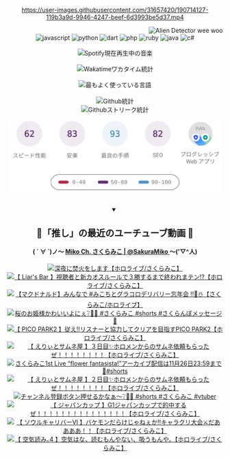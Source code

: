 <!-- START: HERO IMAGE GIF ////////// ////////// ////////// -->
<!-- <img src="@/../assets/img/gaming/ghost-of-tsushima.gif" width="100%"  alt="nellyXinwei's Hero Gif Image"/> -->
<!-- END: HERO IMAGE GIF ////////// ////////// ////////// -->

<div align="center" >  
  
<!-- START:ワンピース 第1015話「ルフィはRED ROCを使う」 -->
<https://user-images.githubusercontent.com/31657420/190714127-119b3a9d-9946-4247-beef-6d3993be5d37.mp4>
<!-- END:ワンピース 第1015話「ルフィはRED ROCを使う」 -->

<!-- START:VISITOR COUNTER -->
<div width="100%" align="right">
<img src="https://komarev.com/ghpvc/?username=nellyXinwei&label=🛸&color=grey&style=for-the-badge&labelcolor=ffffff" alt="Alien Detector wee woo"/>
</div>
<!-- END:VISITOR COUNTER -->

<!-- START: PROGRAMMING LANGUAGES -->
<!-- 色彩 Color Scheme:
#961E3A, #8A0D42, #5A0640, #4F265E, #2B355A, #3E759B, #CC4246,
#BB2649, #AD1052, #700750, #633075, #364270, #4E92C2, #FF5357
Sauce: https://www.webcreatorbox.com/inspiration/pantone-2023
-->

<img src="https://img.shields.io/badge/javascript%20-%23BB2649.svg?&style=for-the-badge&logo=javascript&logoColor=white&labelColor=961E3A" alt="javascript"/>
<img src="https://img.shields.io/badge/python%20-%23AD1052.svg?&style=for-the-badge&logo=python&logoColor=white&labelColor=8A0D42" alt="python" />
<img src="https://img.shields.io/badge/dart%20-%23700750.svg?&style=for-the-badge&logo=dart&logoColor=white&labelColor=5A0640" alt="dart"/>
<img src="https://img.shields.io/badge/php%20-%23633075.svg?&style=for-the-badge&logo=php&logoColor=white&labelColor=4F265E" alt="php"/>
<img src="https://img.shields.io/badge/ruby%20-%23364270.svg?&style=for-the-badge&logo=ruby&logoColor=white&labelColor=2B355A" alt="ruby"/>
<img src="https://img.shields.io/badge/java%20-%234E92C2.svg?&style=for-the-badge&logo=openjdk&logoColor=white&labelColor=3E759B" alt="java"/>
<img src="https://img.shields.io/badge/c%23-%23FF5357.svg?style=for-the-badge&logo=c-sharp&logoColor=white&labelColor=CC4246" alt="c#"/>  
<!-- END: PROGRAMMING LANGUAGES -->

<br>
<br>

<!-- START: MUSIC STATUS -->
  <!-- <a href="https://newojima-gsrs-20220114.vercel.app/api/now-playing?open">
    <img src="https://newojima-gsrs-20220114.vercel.app/api/now-playing" alt="Spotify現在再生中の音楽">
  </a> -->
  <img src="https://newojima-grss-20230114.vercel.app/api/spotify?border_color=transparent" alt="Spotify現在再生中の音楽" width="280px">
<!-- END: MUSIC STATUS -->

<br>
<br>

<!-- START: GITHUB STATUS -->
<!-- 色彩 Color Scheme:  #BB2649, #AD1052, #700750, #633075 -->
<img align="center" src="https://newojima-grs-20230109.vercel.app/api/wakatime?username=newojima&layout=compact&langs_count=10&locale=ja&hide_title=false&title_color=fff&hide_border=true&text_color=fff&bg_color=BB2649,BB2649,633075,633075&hide=other,css,html,bash,xml,git%20config,makefile,properties,yaml,markdown,text,json,jsx" alt="Wakatimeワカタイム統計" width="500px"/>

<br>
<br>

<!-- 色彩 Color Scheme:  #633075, #364270, #4E92C2 -->
  <img align="center" src="https://newojima-grs-20230109.vercel.app/api/top-langs?username=newojima&layout=compact&text_color=fff&icon_color=fff&hide_border=true&&locale=ja&hide_title=false&title_color=fff&include_all_commits=true&card_width=445&langs_count=11&hide=c%23,powershell,shaderlab,hlsl,makefile,jupyter%20notebook,python,html,css,shell,batchfile,less,liquid,hack,scss&bg_color=4F265E,633075,4E92C2" alt="最もよく使っている言語" width="500px"/>

<br>
<br>

<!-- 色彩 Color Scheme:  #4E92C2, #FF5357 -->
  <img align="center" src="https://newojima-grs-20230109.vercel.app/api?username=newojima&rank_icon=github&show_icons=true&&locale=ja&title_color=fff&text_color=fff&icon_color=fff&hide_border=true&hide_title=false&count_private=true&include_all_commits=true&card_width=495&disable_animations=true&bg_color=4E92C2,4E92C2,FF5357" alt="Github統計" width="500px"/>

<br>

<img align="center" src="https://streak-stats.demolab.com?user=newojima&theme=dark&hide_border=true&locale=ja&ring=BB2649&stroke=222222&background=151515&sideLabels=BB2649&currStreakLabel=ffffff&border=BB2649&fire=FF5357&currStreakNum=ffffff&sideNums=FF5357&dates=ffffff" alt="Githubストリーク統計" width="500px"/>

<br>
<br>

  <img align="center" width="500px" src="@/../assets/img/page-insights.svg" alt="Githubページの洞察"/>
  
</div>
<!-- END: GITHUB STATUS -->

<br>
<br>

<div align="center">
<details open>
  <summary>

  </summary>

  <h2 align="center">🌸「推し」の最近のユーチューブ動画 🌸</h2>
  <h4>
  ( ´ ∀ `)ノ～ 
  <a href="https://www.youtube.com/@SakuraMiko">Miko Ch. さくらみこ | @SakuraMiko
  </a>
   ～('▽^人)
  </h4>

  <!-- BEGIN YOUTUBE-CARDS -->
<a href="https://www.youtube.com/watch?v=euH3bOsusCQ"><img src="https://ytcards.demolab.com/?id=euH3bOsusCQ&title=%E6%B7%B1%E5%A4%9C%E3%81%AB%E7%84%9A%E7%81%AB%E3%82%92%E3%81%97%E3%81%BE%E3%81%99%E3%80%90%E3%83%9B%E3%83%AD%E3%83%A9%E3%82%A4%E3%83%96%2F%E3%81%95%E3%81%8F%E3%82%89%E3%81%BF%E3%81%93%E3%80%91&lang=ja&timestamp=1733149259&background_color=%230d1117&title_color=%23ffffff&stats_color=%23dedede&max_title_lines=1&width=187&border_radius=5&duration=0" alt="深夜に焚火をします【ホロライブ/さくらみこ】" title="深夜に焚火をします【ホロライブ/さくらみこ】"></a>
<a href="https://www.youtube.com/watch?v=4jxz3cLzNj8"><img src="https://ytcards.demolab.com/?id=4jxz3cLzNj8&title=%E3%80%90+Liar%27s+Bar+%E3%80%91%E8%A6%96%E8%81%B4%E8%80%85%E3%81%A8%E6%96%B0%E3%82%AB%E3%82%AA%E3%82%B9%E3%83%AB%E3%83%BC%E3%83%AB%E3%81%A7%EF%BC%93%E5%8B%9D%E3%81%99%E3%82%8B%E3%81%BE%E3%81%A7%E7%B5%82%E3%82%8F%E3%82%8C%E3%81%BE%E3%83%86%E3%83%B3%E2%81%89%E3%80%90%E3%83%9B%E3%83%AD%E3%83%A9%E3%82%A4%E3%83%96%2F%E3%81%95%E3%81%8F%E3%82%89%E3%81%BF%E3%81%93%E3%80%91&lang=ja&timestamp=1733149773&background_color=%230d1117&title_color=%23ffffff&stats_color=%23dedede&max_title_lines=1&width=187&border_radius=5&duration=4664" alt="【 Liar's Bar 】視聴者と新カオスルールで３勝するまで終われまテン⁉【ホロライブ/さくらみこ】" title="【 Liar's Bar 】視聴者と新カオスルールで３勝するまで終われまテン⁉【ホロライブ/さくらみこ】"></a>
<a href="https://www.youtube.com/watch?v=NIz8P5q28MA"><img src="https://ytcards.demolab.com/?id=NIz8P5q28MA&title=%E3%80%90%E3%83%9E%E3%82%AF%E3%83%89%E3%83%8A%E3%83%AB%E3%83%89%E3%80%91%E3%81%BF%E3%82%93%E3%81%AA%E3%81%A7+%23%E3%81%BF%E3%81%93%E3%81%A1%E3%81%A8%E3%82%B0%E3%83%A9%E3%82%B3%E3%83%AD%E3%83%87%E3%83%AA%E3%83%90%E3%83%AA%E3%83%BC%E5%BF%98%E5%B9%B4%E4%BC%9A+%E2%80%BC%EF%B8%8F%F0%9F%8D%94%E2%98%83%EF%B8%8F%E3%80%90%E3%81%95%E3%81%8F%E3%82%89%E3%81%BF%E3%81%93%2F%E3%83%9B%E3%83%AD%E3%83%A9%E3%82%A4%E3%83%96%E3%80%91&lang=ja&timestamp=1733047665&background_color=%230d1117&title_color=%23ffffff&stats_color=%23dedede&max_title_lines=1&width=187&border_radius=5&duration=3661" alt="【マクドナルド】みんなで #みこちとグラコロデリバリー忘年会 ‼️🍔☃️【さくらみこ/ホロライブ】" title="【マクドナルド】みんなで #みこちとグラコロデリバリー忘年会 ‼️🍔☃️【さくらみこ/ホロライブ】"></a>
<a href="https://www.youtube.com/watch?v=w-yHlqoHz4Y"><img src="https://ytcards.demolab.com/?id=w-yHlqoHz4Y&title=%E6%A1%9C%E3%81%AE%E3%81%8A%E5%A7%AB%E6%A7%98%E3%81%8B%E3%82%8F%E3%81%84%E3%81%84%E3%82%88%E3%81%AB%E3%81%87%E2%9D%94%F0%9F%8C%B8%F0%9F%8F%B0+%23%E3%81%95%E3%81%8F%E3%82%89%E3%81%BF%E3%81%93+%23shorts+%23%E3%81%95%E3%81%8F%E3%82%89%E3%82%93%E3%81%BC%E3%83%A1%E3%83%83%E3%82%BB%E3%83%BC%E3%82%B8+%F0%9F%8D%92&lang=ja&timestamp=1732766434&background_color=%230d1117&title_color=%23ffffff&stats_color=%23dedede&max_title_lines=1&width=187&border_radius=5&duration=23" alt="桜のお姫様かわいいよにぇ❔🌸🏰 #さくらみこ #shorts #さくらんぼメッセージ 🍒" title="桜のお姫様かわいいよにぇ❔🌸🏰 #さくらみこ #shorts #さくらんぼメッセージ 🍒"></a>
<a href="https://www.youtube.com/watch?v=84Z8oQ4FVOo"><img src="https://ytcards.demolab.com/?id=84Z8oQ4FVOo&title=%E3%80%90+PICO+PARK2+%E3%80%91%E5%BE%93%E3%81%88%E2%80%BC%E3%83%AA%E3%82%B9%E3%83%8A%E3%83%BC%E3%81%A8%E5%8D%94%E5%8A%9B%E3%81%97%E3%81%A6%E3%82%AF%E3%83%AA%E3%82%A2%E3%82%92%E7%9B%AE%E6%8C%87%E3%81%99PICO+PARK2%E3%80%90%E3%83%9B%E3%83%AD%E3%83%A9%E3%82%A4%E3%83%96%2F%E3%81%95%E3%81%8F%E3%82%89%E3%81%BF%E3%81%93%E3%80%91&lang=ja&timestamp=1732734376&background_color=%230d1117&title_color=%23ffffff&stats_color=%23dedede&max_title_lines=1&width=187&border_radius=5&duration=20997" alt="【 PICO PARK2 】従え‼リスナーと協力してクリアを目指すPICO PARK2【ホロライブ/さくらみこ】" title="【 PICO PARK2 】従え‼リスナーと協力してクリアを目指すPICO PARK2【ホロライブ/さくらみこ】"></a>
<a href="https://www.youtube.com/watch?v=g8AYUFLEIic"><img src="https://ytcards.demolab.com/?id=g8AYUFLEIic&title=%E3%80%90+%E3%81%88%E3%82%8A%E3%81%83%E3%81%A8%E3%82%B5%E3%83%A0%E3%83%8D%E5%B1%8B+%E3%80%91%EF%BC%93%E6%97%A5%E7%9B%AE%E2%9C%A8%E3%83%9B%E3%83%AD%E3%83%A1%E3%83%B3%E3%81%8B%E3%82%89%E3%81%AE%E3%82%B5%E3%83%A0%E3%83%8D%E4%BE%9D%E9%A0%BC%E3%82%82%E3%82%89%E3%81%A3%E3%81%9F%E3%81%9C%EF%BC%81%EF%BC%81%EF%BC%81%EF%BC%81%EF%BC%81%EF%BC%81%EF%BC%81%EF%BC%81%E3%80%90%E3%83%9B%E3%83%AD%E3%83%A9%E3%82%A4%E3%83%96%2F%E3%81%95%E3%81%8F%E3%82%89%E3%81%BF%E3%81%93%E3%80%91&lang=ja&timestamp=1732539681&background_color=%230d1117&title_color=%23ffffff&stats_color=%23dedede&max_title_lines=1&width=187&border_radius=5&duration=6545" alt="【 えりぃとサムネ屋 】３日目✨ホロメンからのサムネ依頼もらったぜ！！！！！！！！【ホロライブ/さくらみこ】" title="【 えりぃとサムネ屋 】３日目✨ホロメンからのサムネ依頼もらったぜ！！！！！！！！【ホロライブ/さくらみこ】"></a>
<a href="https://www.youtube.com/watch?v=yUZAz8d16tI"><img src="https://ytcards.demolab.com/?id=yUZAz8d16tI&title=%E3%81%95%E3%81%8F%E3%82%89%E3%81%BF%E3%81%931st+Live+%E2%80%9Cflower+fantasista%21%E2%80%9D%E3%82%A2%E3%83%BC%E3%82%AB%E3%82%A4%E3%83%96%E9%85%8D%E4%BF%A1%E3%81%AF11%E6%9C%8826%E6%97%A523%3A59%E3%81%BE%E3%81%A7%F0%9F%8C%B8%23shorts&lang=ja&timestamp=1732528861&background_color=%230d1117&title_color=%23ffffff&stats_color=%23dedede&max_title_lines=1&width=187&border_radius=5&duration=34" alt="さくらみこ1st Live “flower fantasista!”アーカイブ配信は11月26日23:59まで🌸#shorts" title="さくらみこ1st Live “flower fantasista!”アーカイブ配信は11月26日23:59まで🌸#shorts"></a>
<a href="https://www.youtube.com/watch?v=j2TaG12c_0s"><img src="https://ytcards.demolab.com/?id=j2TaG12c_0s&title=%E3%80%90+%E3%81%88%E3%82%8A%E3%81%83%E3%81%A8%E3%82%B5%E3%83%A0%E3%83%8D%E5%B1%8B+%E3%80%91%EF%BC%92%E6%97%A5%E7%9B%AE%E2%9C%A8%E3%83%9B%E3%83%AD%E3%83%A1%E3%83%B3%E3%81%8B%E3%82%89%E3%81%AE%E3%82%B5%E3%83%A0%E3%83%8D%E4%BE%9D%E9%A0%BC%E3%82%82%E3%82%89%E3%81%A3%E3%81%9F%E3%81%9C%EF%BC%81%EF%BC%81%EF%BC%81%EF%BC%81%EF%BC%81%EF%BC%81%EF%BC%81%EF%BC%81%E3%80%90%E3%83%9B%E3%83%AD%E3%83%A9%E3%82%A4%E3%83%96%2F%E3%81%95%E3%81%8F%E3%82%89%E3%81%BF%E3%81%93%E3%80%91&lang=ja&timestamp=1732464788&background_color=%230d1117&title_color=%23ffffff&stats_color=%23dedede&max_title_lines=1&width=187&border_radius=5&duration=10763" alt="【 えりぃとサムネ屋 】２日目✨ホロメンからのサムネ依頼もらったぜ！！！！！！！！【ホロライブ/さくらみこ】" title="【 えりぃとサムネ屋 】２日目✨ホロメンからのサムネ依頼もらったぜ！！！！！！！！【ホロライブ/さくらみこ】"></a>
<a href="https://www.youtube.com/watch?v=fvu_CMzD6hA"><img src="https://ytcards.demolab.com/?id=fvu_CMzD6hA&title=%E3%83%81%E3%83%A3%E3%83%B3%E3%83%8D%E3%83%AB%E7%99%BB%E9%8C%B2%E3%83%9C%E3%82%BF%E3%83%B3%E6%8A%BC%E3%81%9B%E3%82%8B%E3%81%8B%E3%81%AA%E3%81%81%E3%80%9C%E2%9D%94%F0%9F%A4%8D%F0%9F%8D%92+%23shorts+%23%E3%81%95%E3%81%8F%E3%82%89%E3%81%BF%E3%81%93+%23vtuber&lang=ja&timestamp=1732438840&background_color=%230d1117&title_color=%23ffffff&stats_color=%23dedede&max_title_lines=1&width=187&border_radius=5&duration=11" alt="チャンネル登録ボタン押せるかなぁ〜❔🤍🍒 #shorts #さくらみこ #vtuber" title="チャンネル登録ボタン押せるかなぁ〜❔🤍🍒 #shorts #さくらみこ #vtuber"></a>
<a href="https://www.youtube.com/watch?v=vveQzFwBRbY"><img src="https://ytcards.demolab.com/?id=vveQzFwBRbY&title=%E3%80%90+%E3%82%B8%E3%83%A3%E3%83%91%E3%83%B3%E3%82%AB%E3%83%83%E3%83%97+%E3%80%91G1%E3%82%B8%E3%83%A3%E3%83%91%E3%83%B3%E3%82%AB%E3%83%83%E3%83%97%E3%81%A7%E7%9A%84%E4%B8%AD%E3%81%99%E3%82%8B%E3%81%9C%EF%BC%81%EF%BC%81%EF%BC%81%EF%BC%81%EF%BC%81%EF%BC%81%EF%BC%81%EF%BC%81%EF%BC%81%EF%BC%81%EF%BC%81%EF%BC%81%EF%BC%81%EF%BC%81%EF%BC%81%E3%80%90%E3%83%9B%E3%83%AD%E3%83%A9%E3%82%A4%E3%83%96%2F%E3%81%95%E3%81%8F%E3%82%89%E3%81%BF%E3%81%93%E3%80%91&lang=ja&timestamp=1732433008&background_color=%230d1117&title_color=%23ffffff&stats_color=%23dedede&max_title_lines=1&width=187&border_radius=5&duration=4439" alt="【 ジャパンカップ 】G1ジャパンカップで的中するぜ！！！！！！！！！！！！！！！【ホロライブ/さくらみこ】" title="【 ジャパンカップ 】G1ジャパンカップで的中するぜ！！！！！！！！！！！！！！！【ホロライブ/さくらみこ】"></a>
<a href="https://www.youtube.com/watch?v=3OCi-cNrGUA"><img src="https://ytcards.demolab.com/?id=3OCi-cNrGUA&title=%E3%80%90+%E3%82%BD%E3%82%A6%E3%83%AB%E3%82%AD%E3%83%A3%E3%83%AA%E3%83%90%E3%83%BC%E2%85%A5+%E3%80%91%E3%83%90%E3%82%B1%E3%83%A2%E3%83%B3%E3%81%A0%E3%82%89%E3%81%91%E3%81%98%E3%82%83%E3%81%AD%E3%81%87%E3%81%8B%E2%80%BC%E3%82%AD%E3%83%A3%E3%83%A9%E3%82%AF%E3%83%AA%E5%A4%A7%E4%BC%9A%E2%9A%94%E3%81%A0%E3%81%82%E3%81%82%E3%81%82%E3%81%82%EF%BC%81%EF%BC%81%E3%80%90%E3%83%9B%E3%83%AD%E3%83%A9%E3%82%A4%E3%83%96%2F%E3%81%95%E3%81%8F%E3%82%89%E3%81%BF%E3%81%93%E3%80%91&lang=ja&timestamp=1732372599&background_color=%230d1117&title_color=%23ffffff&stats_color=%23dedede&max_title_lines=1&width=187&border_radius=5&duration=7485" alt="【 ソウルキャリバーⅥ 】バケモンだらけじゃねぇか‼キャラクリ大会⚔だああああ！！【ホロライブ/さくらみこ】" title="【 ソウルキャリバーⅥ 】バケモンだらけじゃねぇか‼キャラクリ大会⚔だああああ！！【ホロライブ/さくらみこ】"></a>
<a href="https://www.youtube.com/watch?v=XGAiau_Wkdo"><img src="https://ytcards.demolab.com/?id=XGAiau_Wkdo&title=%E3%80%90+%E7%A9%BA%E6%B0%97%E8%AA%AD%E3%81%BF%EF%BD%A14+%E3%80%91%E7%A9%BA%E6%B0%97%E3%81%AF%E3%81%AA%E3%80%81%E8%AA%AD%E3%82%80%E3%82%82%E3%82%93%E3%82%84%E3%81%AA%E3%81%84%E3%80%81%E5%90%B8%E3%81%86%E3%82%82%E3%82%93%E3%82%84%E3%80%82%E3%80%90%E3%83%9B%E3%83%AD%E3%83%A9%E3%82%A4%E3%83%96%2F%E3%81%95%E3%81%8F%E3%82%89%E3%81%BF%E3%81%93%E3%80%91&lang=ja&timestamp=1732364293&background_color=%230d1117&title_color=%23ffffff&stats_color=%23dedede&max_title_lines=1&width=187&border_radius=5&duration=4195" alt="【 空気読み｡4 】空気はな、読むもんやない、吸うもんや。【ホロライブ/さくらみこ】" title="【 空気読み｡4 】空気はな、読むもんやない、吸うもんや。【ホロライブ/さくらみこ】"></a>
<!-- END YOUTUBE-CARDS -->

</div>
  
</details>

